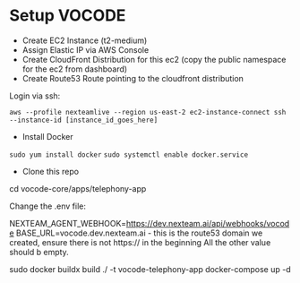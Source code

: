 # Setup VOCODE

- Create EC2 Instance (t2-medium)
- Assign Elastic IP via AWS Console
- Create CloudFront Distribution for this ec2 (copy the public namespace for the ec2 from dashboard)
- Create Route53 Route pointing to the cloudfront distribution

Login via ssh:

`aws --profile nexteamlive --region us-east-2 ec2-instance-connect ssh --instance-id [instance_id_goes_here]`

- Install Docker

`sudo yum install docker`
`sudo systemctl enable docker.service`

- Clone this repo

cd vocode-core/apps/telephony-app

Change the .env file:

NEXTEAM_AGENT_WEBHOOK=https://dev.nexteam.ai/api/webhooks/vocode
BASE_URL=vocode.dev.nexteam.ai - this is the route53 domain we created, ensure there is not https:// in the beginning
All the other value should b empty.


sudo docker buildx build ./ -t vocode-telephony-app
docker-compose up -d

